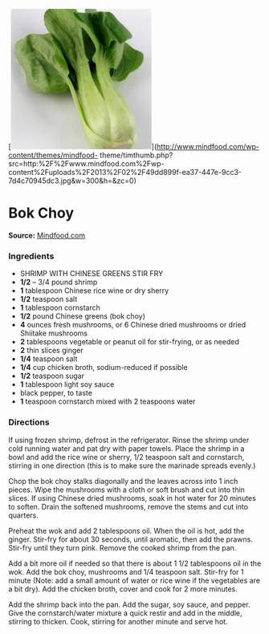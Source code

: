 [![](./images/e9428530-41b1-48b0-827d-af28cec1a0d6.jpg)](http://www.mindfood.com/wp-content/themes/mindfood-
theme/timthumb.php?src=http:%2F%2Fwww.mindfood.com%2Fwp-content%2Fuploads%2F2013%2F02%2F49dd899f-ea37-447e-9cc3-7d4c70945dc3.jpg&w=300&h=&zc=0)

#  Bok Choy


**Source:** [Mindfood.com](http://www.mindfood.com/recipe/bok-choy-asian-greens-autumn-recipes/)

###  Ingredients

  * SHRIMP WITH CHINESE GREENS STIR FRY
  * **1/2** – 3/4 pound shrimp
  * **1** tablespoon Chinese rice wine or dry sherry
  * **1/2** teaspoon salt
  * **1** tablespoon cornstarch
  * **1/2** pound Chinese greens (bok choy)
  * **4** ounces fresh mushrooms, or 6 Chinese dried mushrooms or dried Shiitake mushrooms
  * **2** tablespoons vegetable or peanut oil for stir-frying, or as needed
  * **2** thin slices ginger
  * **1/4** teaspoon salt
  * **1/4** cup chicken broth, sodium-reduced if possible
  * **1/2** teaspoon sugar
  * **1** tablespoon light soy sauce
  * black pepper, to taste
  * **1** teaspoon cornstarch mixed with 2 teaspoons water

###  Directions

If using frozen shrimp, defrost in the refrigerator. Rinse the shrimp under
cold running water and pat dry with paper towels. Place the shrimp in a bowl
and add the rice wine or sherry, 1/2 teaspoon salt and cornstarch, stirring in
one direction (this is to make sure the marinade spreads evenly.)

Chop the bok choy stalks diagonally and the leaves across into 1 inch pieces.
Wipe the mushrooms with a cloth or soft brush and cut into thin slices. If
using Chinese dried mushrooms, soak in hot water for 20 minutes to soften.
Drain the softened mushrooms, remove the stems and cut into quarters.

Preheat the wok and add 2 tablespoons oil. When the oil is hot, add the
ginger. Stir-fry for about 30 seconds, until aromatic, then add the prawns.
Stir-fry until they turn pink. Remove the cooked shrimp from the pan.

Add a bit more oil if needed so that there is about 1 1/2 tablespoons oil in
the wok. Add the bok choy, mushrooms and 1/4 teaspoon salt. Stir-fry for 1
minute (Note: add a small amount of water or rice wine if the vegetables are a
bit dry). Add the chicken broth, cover and cook for 2 more minutes.

Add the shrimp back into the pan. Add the sugar, soy sauce, and pepper. Give
the cornstarch/water mixture a quick restir and add in the middle, stirring to
thicken. Cook, stirring for another minute and serve hot.


